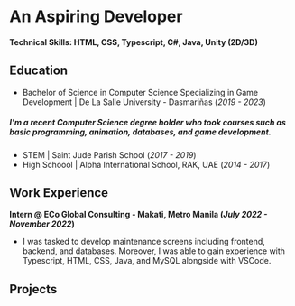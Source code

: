 # An Aspiring Developer

#### Technical Skills: HTML, CSS, Typescript, C#, Java, Unity (2D/3D)

## Education
- Bachelor of Science in Computer Science Specializing in Game Development | De La Salle University - Dasmariñas (_2019 - 2023_)
##### I'm a recent Computer Science degree holder who took courses such as basic programming, animation, databases, and game development.               		
- STEM	| Saint Jude Parish School (_2017 - 2019_)	 			        		
- High Schoool | Alpha International School, RAK, UAE (_2014 - 2017_)

## Work Experience
**Intern @  ECo Global Consulting - Makati, Metro Manila (_July 2022 - November 2022_)**
- I was tasked to develop maintenance screens including frontend, backend, and databases. Moreover, I was able to gain experience with Typescript, HTML, CSS, Java, and MySQL alongside with VSCode.

## Projects
